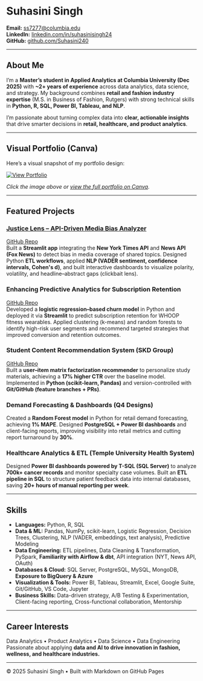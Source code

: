 # Suhasini Singh  

 **Email:** [ss7277@columbia.edu](mailto:ss7277@columbia.edu)  
 **LinkedIn:** [linkedin.com/in/suhasinisingh24](https://linkedin.com/in/suhasinisingh24)  
 **GitHub:** [github.com/Suhasini240](https://github.com/Suhasini240)  

---

##  About Me  
I’m a **Master’s student in Applied Analytics at Columbia University (Dec 2025)** with **~2+ years of experience** across data analytics, data science, and strategy. My background combines **retail and fashion industry expertise** (M.S. in Business of Fashion, Rutgers) with strong technical skills in **Python, R, SQL, Power BI, Tableau, and NLP**.  

I’m passionate about turning complex data into **clear, actionable insights** that drive smarter decisions in **retail, healthcare, and product analytics**.  

---

##  Visual Portfolio (Canva)  
Here’s a visual snapshot of my portfolio design:  

[![View Portfolio](assets/portfolio-preview.png)](YOUR_CANVA_LINK_HERE)  

 *Click the image above or [view the full portfolio on Canva](YOUR_CANVA_LINK_HERE).*  

---

##  Featured Projects  

### [Justice Lens – API-Driven Media Bias Analyzer](https://justice-lens.streamlit.app/)  
[GitHub Repo](https://github.com/Suhasini240/Justice-Lens)  
Built a **Streamlit app** integrating the **New York Times API** and **News API (Fox News)** to detect bias in media coverage of shared topics. Designed Python **ETL workflows**, applied **NLP (VADER sentiment, confidence intervals, Cohen's d)**, and built interactive dashboards to visualize polarity, volatility, and headline–abstract gaps (clickbait lens).  

### Enhancing Predictive Analytics for Subscription Retention  
[GitHub Repo](https://github.com/Suhasini240/YourRepoHere)  
Developed a **logistic regression–based churn model** in Python and deployed it via **Streamlit** to predict subscription retention for WHOOP fitness wearables. Applied clustering (k-means) and random forests to identify high-risk user segments and recommend targeted strategies that improved conversion and retention outcomes.  

### Student Content Recommendation System (SKD Group)  
[GitHub Repo](https://github.com/Suhasini240/YourRepoHere)  
Built a **user–item matrix factorization recommender** to personalize study materials, achieving a **17% higher CTR** over the baseline model. Implemented in **Python (scikit-learn, Pandas)** and version-controlled with **Git/GitHub (feature branches + PRs)**.  

### Demand Forecasting & Dashboards (Q4 Designs)  
Created a **Random Forest model** in Python for retail demand forecasting, achieving **1% MAPE**. Designed **PostgreSQL + Power BI dashboards** and client-facing reports, improving visibility into retail metrics and cutting report turnaround by **30%**.  

### Healthcare Analytics & ETL (Temple University Health System)   
Designed **Power BI dashboards powered by T-SQL (SQL Server)** to analyze **700k+ cancer records** and monitor specialty case volumes. Built an **ETL pipeline in SQL** to structure patient feedback data into internal databases, saving **20+ hours of manual reporting per week**.  

---

##  Skills  

- **Languages:** Python, R, SQL  
- **Data & ML:** Pandas, NumPy, scikit-learn, Logistic Regression, Decision Trees, Clustering, NLP (VADER, embeddings, text analysis), Predictive Modeling  
- **Data Engineering:** ETL pipelines, Data Cleaning & Transformation, PySpark, **Familiarity with Airflow & dbt**, API integration (NYT, News API, OAuth)  
- **Databases & Cloud:** SQL Server, PostgreSQL, MySQL, MongoDB, **Exposure to BigQuery & Azure**  
- **Visualization & Tools:** Power BI, Tableau, Streamlit, Excel, Google Suite, Git/GitHub, VS Code, Jupyter  
- **Business Skills:** Data-driven strategy, A/B Testing & Experimentation, Client-facing reporting, Cross-functional collaboration, Mentorship  

---

##  Career Interests  
Data Analytics • Product Analytics • Data Science • Data Engineering  
Passionate about applying **data and AI to drive innovation in fashion, wellness, and healthcare industries.**  

---

© 2025 Suhasini Singh • Built with Markdown on GitHub Pages  
